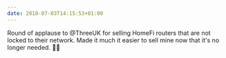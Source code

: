 ```yaml
---
date: 2018-07-03T14:15:53+01:00
---
```

Round of applause to @ThreeUK for selling HomeFi routers that are not locked to their network. Made it much it easier to sell mine now that it's no longer needed. 👏🏻
